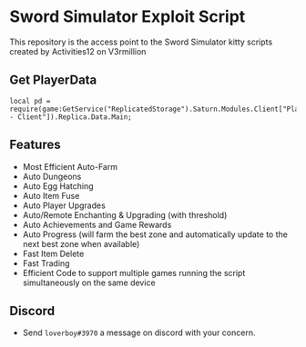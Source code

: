 # Sword Simulator Exploit Script
This repository is the access point to the Sword Simulator kitty scripts created by Activities12 on V3rmillion

## Get PlayerData
```
local pd = require(game:GetService("ReplicatedStorage").Saturn.Modules.Client["PlayerData - Client"]).Replica.Data.Main;
```

## Features
- Most Efficient Auto-Farm
- Auto Dungeons
- Auto Egg Hatching
- Auto Item Fuse
- Auto Player Upgrades
- Auto/Remote Enchanting & Upgrading (with threshold)
- Auto Achievements and Game Rewards
- Auto Progress (will farm the best zone and automatically update to the next best zone when available)
- Fast Item Delete
- Fast Trading
- Efficient Code to support multiple games running the script simultaneously on the same device

## Discord 
- Send ```loverboy#3970``` a message on discord with your concern.
